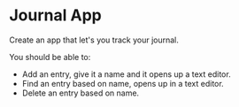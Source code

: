 # Journal App

Create an app that let's you track your journal.

You should be able to:

* Add an entry, give it a name and it opens up a text editor.
* Find an entry based on name, opens up in a text editor.
* Delete an entry based on name.

